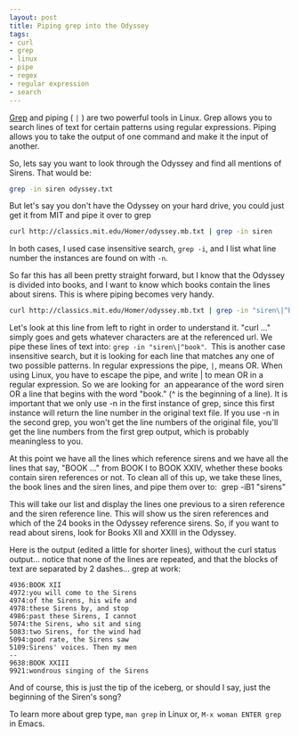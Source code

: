 ```yaml
---
layout: post
title: Piping grep into the Odyssey
tags:
- curl
- grep
- linux
- pipe
- regex
- regular expression
- search
---
```


[Grep](http://www.gnu.org/software/grep/manual/grep.html) and piping ( `|` ) are two powerful tools in Linux.
Grep allows you to search lines of text for certain patterns using regular expressions. Piping allows you to take the
output of one command and make it the input of another.

So, lets say you want to look through the Odyssey and find all mentions of Sirens. That would be:

``` bash
grep -in siren odyssey.txt
```

But let's say you don't have the Odyssey on your hard drive, you could just get it from MIT and pipe it over to grep

``` bash
curl http://classics.mit.edu/Homer/odyssey.mb.txt | grep -in siren
```

In both cases, I used case insensitive search, `grep -i`, and I list what line number the instances are found on with
`-n`.

So far this has all been pretty straight forward, but I know that the Odyssey is divided into books, and I want to know
which books contain the lines about sirens. This is where piping becomes very handy.

``` bash
curl http://classics.mit.edu/Homer/odyssey.mb.txt | grep -in "siren\|^book" | grep -iB1 "siren"
```

Let's look at this line from left to right in order to understand it. "curl ..." simply goes and gets whatever
characters are at the referenced url. We pipe these lines of text into: `grep -in "siren\|^book"`.  This is another case
insensitive search, but it is looking for each line that matches any one of two possible patterns. In regular
expressions the pipe, `|`, means OR. When using Linux, you have to escape the pipe, and write \| to mean OR in a regular
expression. So we are looking for  an appearance of the word siren OR a line that begins with the word "book." (^ is the
beginning of a line). It is important that we only use -n in the first instance of grep, since this first instance will
return the line number in the original text file. If you use -n in the second grep, you won't get the line numbers of
the original file, you'll get the line numbers from the first grep output, which is probably meaningless to you.

At this point we have all the lines which reference sirens and we have all the lines that say, "BOOK ..." from BOOK I to
BOOK XXIV, whether these books contain siren references or not. To clean all of this up, we take these lines, the book
lines and the siren lines, and pipe them over to:  grep -iB1 "sirens"

This will take our list and display the lines one previous to a siren reference and the siren reference line. This will
show us the siren references and which of the 24 books in the Odyssey reference sirens. So, if you want to read about
sirens, look for Books XII and XXIII in the Odyssey.

Here is the output (edited a little for shorter lines), without the curl status output... notice that none of the lines
are repeated, and that the blocks of text are separated by 2 dashes... grep at work:

    4936:BOOK XII
    4972:you will come to the Sirens
    4974:of the Sirens, his wife and
    4978:these Sirens by, and stop
    4986:past these Sirens, I cannot
    5074:the Sirens, who sit and sing
    5083:two Sirens, for the wind had
    5094:good rate, the Sirens saw
    5109:Sirens' voices. Then my men
    --
    9638:BOOK XXIII
    9921:wondrous singing of the Sirens

And of course, this is just the tip of the iceberg, or should I say, just the beginning of the Siren's song?

To learn more about grep type, `man grep` in Linux or, `M-x woman ENTER grep` in Emacs.
